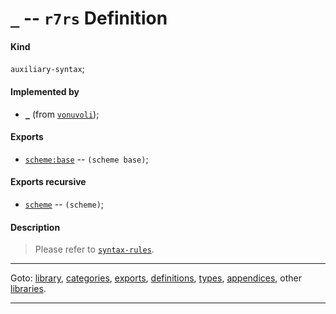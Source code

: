

<a id='definition__r7rs__ZZZZ__5f'></a>

# `_` -- `r7rs` Definition


<a id='definition__r7rs__ZZZZ__5f__kind'></a>

#### Kind

`auxiliary-syntax`;


<a id='definition__r7rs__ZZZZ__5f__implemented-by'></a>

#### Implemented by

 * [`_`](../../vonuvoli/definitions/ZZZZ__5f.md#definition__vonuvoli__ZZZZ__5f) (from [`vonuvoli`](../../vonuvoli/_index.md#library__vonuvoli));


<a id='definition__r7rs__ZZZZ__5f__exports'></a>

#### Exports

 * [`scheme:base`](../../r7rs/exports/scheme_3a_base.md#export__r7rs__scheme_3a_base) -- `(scheme base)`;


<a id='definition__r7rs__ZZZZ__5f__exports-recursive'></a>

#### Exports recursive

 * [`scheme`](../../r7rs/exports/scheme.md#export__r7rs__scheme) -- `(scheme)`;


<a id='definition__r7rs__ZZZZ__5f__description'></a>

#### Description

> Please refer to [`syntax-rules`](../../r7rs/definitions/syntax-rules.md#definition__r7rs__syntax-rules).

----

Goto: [library](../../r7rs/_index.md#library__r7rs), [categories](../../r7rs/categories/_index.md#toc__r7rs__categories), [exports](../../r7rs/exports/_index.md#toc__r7rs__exports), [definitions](../../r7rs/definitions/_index.md#toc__r7rs__definitions), [types](../../r7rs/types/_index.md#toc__r7rs__types), [appendices](../../r7rs/appendices/_index.md#toc__r7rs__appendices), other [libraries](../../_libraries.md#toc__libraries).

----

